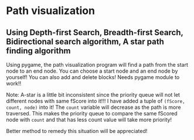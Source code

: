 # Path visualization
## Using Depth-first Search, Breadth-first Search, Bidirectional search algorithm, A star path finding algorithm


Using pygame, the path visualization program will find a path from the start node to an end node.
You can choose a start node and an end node by yourself! You can also add and delete blocks!
Needs pygame module to work!!


Note: A-star is a little bit inconsistent since the priority queue will not let different nodes with same fScore into it!!! I have added a tuple of `(fScore, count, node)` into it! The `count` variable will decrease as the path is more traversed. This makes the priority queue to compare the same fScored node with `count` and that has less count value will take more priority! 


Better method to remedy this situation will be appreciated! 



